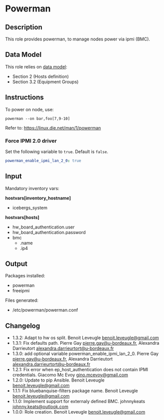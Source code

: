# Powerman

## Description

This role provides powerman, to manage nodes power via ipmi (BMC).

## Data Model

This role relies on [data model](https://github.com/bluebanquise/bluebanquise/blob/master/resources/data_model.md):
* Section 2 (Hosts definition)
* Section 3.2 (Equipment Groups)

## Instructions

To power on node, use:

```
powerman --on bar,foo[7,9-10]
```

Refer to: https://linux.die.net/man/1/powerman

### Force IPMI 2.0 driver

Set the following variable to `true`. Default is `false`.

``` yml
powerman_enable_ipmi_lan_2_0: true
```

## Input

Mandatory inventory vars:

**hostvars[inventory_hostname]**

* icebergs_system

**hostvars[hosts]**

* hw_board_authentication.user
* hw_board_authentication.password
* bmc
   * .name
   * .ip4

## Output

Packages installed:

* powerman
* freeipmi

Files generated:

* /etc/powerman/powerman.conf

## Changelog

* 1.3.2: Adapt to hw os split. Benoit Leveugle <benoit.leveugle@gmail.com>
* 1.3.1: Fix defaults path. Pierre Gay <pierre.gay@u-bordeaux.fr>, Alexandra Darrieutort <alexandra.darrieurtort@u-bordeaux.fr>
* 1.3.0: add optional variable powerman_enable_ipmi_lan_2_0. Pierre Gay <pierre.gay@u-bordeaux.fr>, Alexandra Darrieutort <alexandra.darrieurtort@u-bordeaux.fr>
* 1.2.1: Fix error when ep_host_authentication does not contain IPMI credentials. Giacomo Mc Evoy <gino.mcevoy@gmail.com>
* 1.2.0: Update to pip Ansible. Benoit Leveugle <benoit.leveugle@gmail.com>
* 1.1.1: Fix bluebanquise-filters package name. Benoit Leveugle <benoit.leveugle@gmail.com>
* 1.1.0: Implement support for externaly defined BMC. johnnykeats <johnny.keats@outlook.com>
* 1.0.0: Role creation. Benoit Leveugle <benoit.leveugle@gmail.com>
